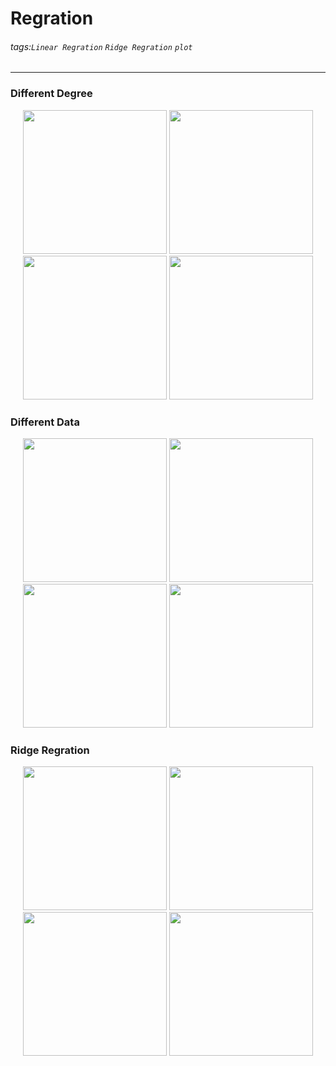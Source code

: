# Regration
###### tags:`Linear Regration` `Ridge Regration` `plot`
---

### Different Degree
<div align="center">
  <img src=https://github.com/wewanadi/Linear_Regration/blob/master/picture/b_1.png width="230">
  <img src=https://github.com/wewanadi/Linear_Regration/blob/master/picture/ML_HW1(b_5).png width="230">
  <img src=https://github.com/wewanadi/Linear_Regration/blob/master/picture/ML_HW1(b_10).png width="230">
  <img src=https://github.com/wewanadi/Linear_Regration/blob/master/picture/ML_HW1(b_14).png width="230">
</div>

### Different Data
<div align="center">
  <img src=https://github.com/wewanadi/Linear_Regration/blob/master/picture/ML_HW1(b_14).png width="230">
  <img src=https://github.com/wewanadi/Linear_Regration/blob/master/picture/ML_HW1(d_100_60_1).png width="230">
  <img src=https://github.com/wewanadi/Linear_Regration/blob/master/picture/ML_HW1(d_100_160_1).png width="230">
  <img src=https://github.com/wewanadi/Linear_Regration/blob/master/picture/ML_HW1(d_100_320_1).png width="230">
</div>

### Ridge Regration
<div align="center">
  <img src=https://github.com/wewanadi/Linear_Regration/blob/master/picture/ML_HW1(e_14_20_1).png width="230">
  <img src=https://github.com/wewanadi/Linear_Regration/blob/master/picture/ML_HW1(e_14_20_2).png width="230">
  <img src=https://github.com/wewanadi/Linear_Regration/blob/master/picture/ML_HW1(e_14_20_3).png width="230">
  <img src=https://github.com/wewanadi/Linear_Regration/blob/master/picture/ML_HW1(e_14_20_4).png width="230">
</div>
